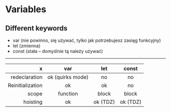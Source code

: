 # Variables

## Different keywords
- var (nie powinno, się używać, tylko jak potrzebujesz zasięg funkcyjny)
- let (zmienna)
- const (stała – domyślnie tą należy używać)

---

| x | var |   let    | const |
| ---: | :---: |:--------:| :---: |
| redeclaration | ok (quirks mode) |    no    | no |
| Reinitialization | ok |    ok    | no |
| scope | function |  block   | block | block |
| hoisting | ok | ok (TDZ) | ok (TDZ) |  